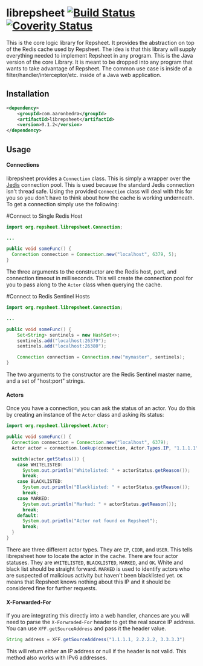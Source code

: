 # librepsheet [![Build Status](https://secure.travis-ci.org/repsheet/librepsheet-java.png)](http://travis-ci.org/repsheet/librepsheet-java?branch=master) [![Coverity Status](https://scan.coverity.com/projects/4082/badge.svg?flat=1)](https://scan.coverity.com/projects/4082)

This is the core logic library for Repsheet. It provides the abstraction on top of the Redis cache used by Repsheet.
The idea is that this library will supply everything needed to implement Repsheet in any program. This is the Java
version of the core Library. It is meant to be dropped into any program that wants to take advantage of Repsheet.
The common use case is inside of a filter/handler/interceptor/etc. inside of a Java web application.

## Installation

```xml
<dependency>
    <groupId>com.aaronbedra</groupId>
    <artifactId>librepsheet</artifactId>
    <version>0.1.2</version>
</dependency>
```

## Usage

#### Connections

librepsheet provides a `Connection` class. This is simply a wrapper over the [Jedis](https://github.com/xetorthio/jedis)
connection pool. This is used because the standard Jedis connection isn't thread safe. Using the provided `Connection`
class will deal with this for you so you don't have to think about how the cache is working underneath. To get a
connection simply use the following:

#Connect to Single Redis Host

```java
import org.repsheet.librepsheet.Connection;

...

public void someFunc() {
  Connection connection = Connection.new("localhost", 6379, 5);
}
```

The three arguments to the constructor are the Redis host, port, and connection timeout in milliseconds. This will
create the connection pool for you to pass along to the `Actor` class when querying the cache.

#Connect to Redis Sentinel Hosts

```java
import org.repsheet.librepsheet.Connection;

...

public void someFunc() {
    Set<String> sentinels = new HashSet<>;
    sentinels.add("localhost:26379");
    sentinels.add("localhost:26380");

    Connection connection = Connection.new("mymaster", sentinels);
}
```

The two arguments to the constructor are the Redis Sentinel master name, and a set of "host:port" strings.

#### Actors

Once you have a connection, you can ask the status of an actor. You do this by creating an instance of the `Actor`
class and asking its status:

```java
import org.repsheet.librepsheet.Actor;

public void someFunc() {
  Connection connection = Connection.new("localhost", 6379);
  Actor actor = connection.lookup(connection, Actor.Types.IP, "1.1.1.1");

  switch(actor.getStatus()) {
    case WHITELISTED:
      System.out.println("Whitelisted: " + actorStatus.getReason());
      break;
    case BLACKLISTED:
      System.out.println("Blacklisted: " + actorStatus.getReason());
      break;
    case MARKED:
      System.out.println("Marked: " + actorStatus.getReason());
      break;
    default:
      System.out.println("Actor not found on Repsheet");
      break;
  }
}
```

There are three different actor types. They are `IP`, `CIDR`, and `USER`. This tells librepsheet how to locate the
actor in the cache. There are four actor statuses. They are `WHITELISTED`, `BLACKLISTED`, `MARKED`, and `OK`.
White and black list should be straight forward. `MARKED` is used to identify actors who are suspected of malicious
activity but haven't been blacklisted yet. `OK` means that Repsheet knows nothing about this IP and it should be
considered fine for further requests.

#### X-Forwarded-For

If you are integrating this directly into a web handler, chances are you will need to parse the `X-Forwraded-For`
header to get the real source IP address. You can use `XFF.getSourceAddress` and pass it the header value.

```java
String address = XFF.getSourceAddress("1.1.1.1, 2.2.2.2, 3.3.3.3")
```

This will return either an IP address or null if the header is not valid. This method also works with IPv6 addresses.
